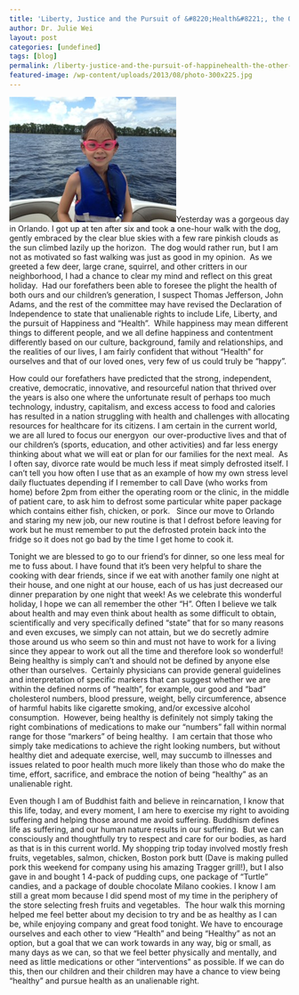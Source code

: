 ```yaml
---
title: 'Liberty, Justice and the Pursuit of &#8220;Health&#8221;, the Other “H”: An Unalienable Right!'
author: Dr. Julie Wei
layout: post
categories: [undefined]
tags: [blog]
permalink: /liberty-justice-and-the-pursuit-of-happinehealth-the-other-h-an-unalienable-right/
featured-image: /wp-content/uploads/2013/08/photo-300x225.jpg
---
```

[<img class="alignleft size-medium wp-image-517" alt="photo" src="/wp-content/uploads/2013/08/photo-300x225.jpg" width="300" height="225" />][1]Yesterday was a gorgeous day in Orlando. I got up at ten after six and took a one-hour walk with the dog, gently embraced by the clear blue skies with a few rare pinkish clouds as the sun climbed lazily up the horizon.  The dog would rather run, but I am not as motivated so fast walking was just as good in my opinion.  As we greeted a few deer, large crane, squirrel, and other critters in our neighborhood, I had a chance to clear my mind and reflect on this great holiday.  Had our forefathers been able to foresee the plight the health of both ours and our children’s generation, I suspect Thomas Jefferson, John Adams, and the rest of the committee may have revised the Declaration of Independence to state that unalienable rights to include Life, Liberty, and the pursuit of Happiness and “Health”.  While happiness may mean different things to different people, and we all define happiness and contentment differently based on our culture, background, family and relationships, and the realities of our lives, I am fairly confident that without “Health” for ourselves and that of our loved ones, very few of us could truly be “happy”.

How could our forefathers have predicted that the strong, independent, creative, democratic, innovative, and resourceful nation that thrived over the years is also one where the unfortunate result of perhaps too much technology, industry, capitalism, and excess access to food and calories has resulted in a nation struggling with health and challenges with allocating resources for healthcare for its citizens. I am certain in the current world, we are all lured to focus our energyon  our over-productive lives and that of our children’s (sports, education, and other activities) and far less energy thinking about what we will eat or plan for our families for the next meal.  As I often say, divorce rate would be much less if meat simply defrosted itself. I can’t tell you how often I use that as an example of how my own stress level daily fluctuates depending if I remember to call Dave (who works from home) before 2pm from either the operating room or the clinic, in the middle of patient care, to ask him to defrost some particular white paper package which contains either fish, chicken, or pork.   Since our move to Orlando and staring my new job, our new routine is that I defrost before leaving for work but he must remember to put the defrosted protein back into the fridge so it does not go bad by the time I get home to cook it.

Tonight we are blessed to go to our friend’s for dinner, so one less meal for me to fuss about. I have found that it’s been very helpful to share the cooking with dear friends, since if we eat with another family one night at their house, and one night at our house, each of us has just decreased our dinner preparation by one night that week! As we celebrate this wonderful holiday, I hope we can all remember the other “H”. Often I believe we talk about health and may even think about health as some difficult to obtain, scientifically and very specifically defined “state” that for so many reasons and even excuses, we simply can not attain, but we do secretly admire those around us who seem so thin and must not have to work for a living since they appear to work out all the time and therefore look so wonderful! Being healthy is simply can’t and should not be defined by anyone else other than ourselves.  Certainly physicians can provide general guidelines and interpretation of specific markers that can suggest whether we are within the defined norms of “health”, for example, our good and “bad” cholesterol numbers, blood pressure, weight, belly circumference, absence of harmful habits like cigarette smoking, and/or excessive alcohol consumption.  However, being healthy is definitely not simply taking the right combinations of medications to make our “numbers” fall within normal range for those “markers” of being healthy.  I am certain that those who simply take medications to achieve the right looking numbers, but without healthy diet and adequate exercise, well, may succumb to illnesses and issues related to poor health much more likely than those who do make the time, effort, sacrifice, and embrace the notion of being “healthy” as an unalienable right.

Even though I am of Buddhist faith and believe in reincarnation, I know that this life, today, and every moment, I am here to exercise my right to avoiding suffering and helping those around me avoid suffering. Buddhism defines life as suffering, and our human nature results in our suffering.  But we can consciously and thoughtfully try to respect and care for our bodies, as hard as that is in this current world. My shopping trip today involved mostly fresh fruits, vegetables, salmon, chicken, Boston pork butt (Dave is making pulled pork this weekend for company using his amazing Tragger grill!), but I also gave in and bought 1 4-pack of pudding cups, one package of “Turtle” candies, and a package of double chocolate Milano cookies. I know I am still a great mom because I did spend most of my time in the periphery of the store selecting fresh fruits and vegetables.  The hour walk this morning helped me feel better about my decision to try and be as healthy as I can be, while enjoying company and great food tonight. We have to encourage ourselves and each other to view “Health” and being “Healthy” as not an option, but a goal that we can work towards in any way, big or small, as many days as we can, so that we feel better physically and mentally, and need as little medications or other “interventions” as possible. If we can do this, then our children and their children may have a chance to view being “healthy” and pursue health as an unalienable right.


 [1]: wp-content/uploads/2013/07/photo.jpg
 [2]: the-book